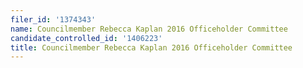 ```yaml
---
filer_id: '1374343'
name: Councilmember Rebecca Kaplan 2016 Officeholder Committee
candidate_controlled_id: '1406223'
title: Councilmember Rebecca Kaplan 2016 Officeholder Committee
---
```

